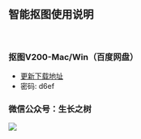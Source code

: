
## 智能抠图使用说明
<!-- <right>20220112</right> -->
<br>

### 抠图V200-Mac/Win（百度网盘）

- [更新下载地址](https://pan.baidu.com/s/12Gf586UL4qPty6HAsRABlg)
- 密码: d6ef


### 微信公众号：生长之树
![](https://jasonmin.github.io/newsky/assets/qrcode_for.jpg)

<head>
    <link rel="stylesheet" type="text/css" href="style.css">
</head>